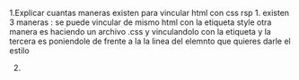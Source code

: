 1.Explicar cuantas maneras existen para vincular html con css
rsp 1. existen 3 maneras :
se puede vincular de mismo html con la etiqueta style
otra manera es haciendo un archivo .css y vinculandolo con la etiqueta <link> 
y la tercera es poniendole de frente a la la linea del elemnto que quieres darle el estilo

2. 


